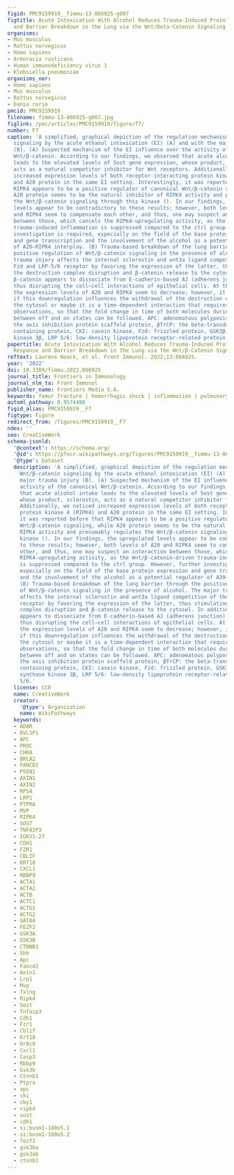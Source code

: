 ```yaml
---
figid: PMC9159919__fimmu-13-866925-g007
figtitle: Acute Intoxication With Alcohol Reduces Trauma-Induced Proinflammatory Response
  and Barrier Breakdown in the Lung via the Wnt/Beta-Catenin Signaling Pathway
organisms:
- Mus musculus
- Rattus norvegicus
- Homo sapiens
- Armoracia rusticana
- Human immunodeficiency virus 1
- Klebsiella pneumoniae
organisms_ner:
- Homo sapiens
- Mus musculus
- Rattus norvegicus
- Danio rerio
pmcid: PMC9159919
filename: fimmu-13-866925-g007.jpg
figlink: /pmc/articles/PMC9159919/figure/f7/
number: F7
caption: 'A simplified, graphical depiction of the regulation mechanism of the Wnt/β-catenin
  signaling by the acute ethanol intoxication (EI) (A) and with the major trauma injury
  (B). (A) Suspected mechanism of the EI influence over the activity of the canonical
  Wnt/β-catenin. According to our findings, we observed that acute alcohol intake
  leads to the elevated levels of Sost gene expression, whose product, sclerostin,
  acts as a natural competitor inhibitor for Wnt receptors. Additionally, we noticed
  increased expression levels of both receptor-interacting protein kinase 4 (RIPK4)
  and A20 protein in the same EI setting. Interestingly, it was reported before that
  RIPK4 appears to be a positive regulator of canonical Wnt/β-catenin signaling, while
  A20 protein seems to be the natural inhibitor of RIPK4 activity and presumably regulates
  the Wnt/β-catenin signaling through this kinase (). In our findings, the upregulated
  levels appear to be contradictory to these results; however, both levels of A20
  and RIPK4 seem to compensate each other, and thus, one may suspect an interaction
  between those, which cancels the RIPK4-upregulating activity, as the Wnt/β-catenin-driven
  trauma-induced inflammation is suppressed compared to the ctrl group. However, further
  investigation is required, especially on the field of the base protein expression
  and gene transcription and the involvement of the alcohol as a potential regulator
  of A20–RIPK4 interplay. (B) Trauma-based breakdown of the lung barrier through the
  positive regulation of Wnt/β-catenin signaling in the presence of alcohol. The major
  trauma injury affects the internal sclerostin and wnt3a ligand competition of the
  Fzd and LRP-5/6 receptor by favoring the expression of the latter, thus stimulating
  the destruction complex disruption and β-catenin release to the cytosol. In addition,
  β-catenin appears to dissociate from E-cadherin-based AJ (adherens junction) complexes,
  thus disrupting the cell–cell interactions of epithelial cells. At the same time,
  the expression levels of A20 and RIPK4 seem to decrease; however, it is unknown
  if this downregulation influences the withdrawal of the destruction complex from
  the cytosol or maybe it is a time-dependent interaction that requires kinetics-based
  observations, so that the fold change in time of both molecules during the transition
  between off and on states can be followed. APC: adenomatous polyposis coli, AXIN:
  the axis inhibition protein scaffold protein, βTrCP: the beta-transducin repeat
  containing protein, CKI: casein kinase, Fzd: frizzled protein, GSK3β: glycogen synthase
  kinase 3β, LRP 5/6: low-density lipoprotein receptor-related protein 5/6.'
papertitle: Acute Intoxication With Alcohol Reduces Trauma-Induced Proinflammatory
  Response and Barrier Breakdown in the Lung via the Wnt/β-Catenin Signaling Pathway.
reftext: Laurens Noack, et al. Front Immunol. 2022;13:866925.
year: '2022'
doi: 10.3389/fimmu.2022.866925
journal_title: Frontiers in Immunology
journal_nlm_ta: Front Immunol
publisher_name: Frontiers Media S.A.
keywords: femur fracture | hemorrhagic shock | inflammation | pulmonary | ethanol
automl_pathway: 0.9574488
figid_alias: PMC9159919__F7
figtype: Figure
redirect_from: /figures/PMC9159919__F7
ndex: ''
seo: CreativeWork
schema-jsonld:
  '@context': https://schema.org/
  '@id': https://pfocr.wikipathways.org/figures/PMC9159919__fimmu-13-866925-g007.html
  '@type': Dataset
  description: 'A simplified, graphical depiction of the regulation mechanism of the
    Wnt/β-catenin signaling by the acute ethanol intoxication (EI) (A) and with the
    major trauma injury (B). (A) Suspected mechanism of the EI influence over the
    activity of the canonical Wnt/β-catenin. According to our findings, we observed
    that acute alcohol intake leads to the elevated levels of Sost gene expression,
    whose product, sclerostin, acts as a natural competitor inhibitor for Wnt receptors.
    Additionally, we noticed increased expression levels of both receptor-interacting
    protein kinase 4 (RIPK4) and A20 protein in the same EI setting. Interestingly,
    it was reported before that RIPK4 appears to be a positive regulator of canonical
    Wnt/β-catenin signaling, while A20 protein seems to be the natural inhibitor of
    RIPK4 activity and presumably regulates the Wnt/β-catenin signaling through this
    kinase (). In our findings, the upregulated levels appear to be contradictory
    to these results; however, both levels of A20 and RIPK4 seem to compensate each
    other, and thus, one may suspect an interaction between those, which cancels the
    RIPK4-upregulating activity, as the Wnt/β-catenin-driven trauma-induced inflammation
    is suppressed compared to the ctrl group. However, further investigation is required,
    especially on the field of the base protein expression and gene transcription
    and the involvement of the alcohol as a potential regulator of A20–RIPK4 interplay.
    (B) Trauma-based breakdown of the lung barrier through the positive regulation
    of Wnt/β-catenin signaling in the presence of alcohol. The major trauma injury
    affects the internal sclerostin and wnt3a ligand competition of the Fzd and LRP-5/6
    receptor by favoring the expression of the latter, thus stimulating the destruction
    complex disruption and β-catenin release to the cytosol. In addition, β-catenin
    appears to dissociate from E-cadherin-based AJ (adherens junction) complexes,
    thus disrupting the cell–cell interactions of epithelial cells. At the same time,
    the expression levels of A20 and RIPK4 seem to decrease; however, it is unknown
    if this downregulation influences the withdrawal of the destruction complex from
    the cytosol or maybe it is a time-dependent interaction that requires kinetics-based
    observations, so that the fold change in time of both molecules during the transition
    between off and on states can be followed. APC: adenomatous polyposis coli, AXIN:
    the axis inhibition protein scaffold protein, βTrCP: the beta-transducin repeat
    containing protein, CKI: casein kinase, Fzd: frizzled protein, GSK3β: glycogen
    synthase kinase 3β, LRP 5/6: low-density lipoprotein receptor-related protein
    5/6.'
  license: CC0
  name: CreativeWork
  creator:
    '@type': Organization
    name: WikiPathways
  keywords:
  - ADAR
  - DVL1P1
  - APC
  - PROC
  - CHKA
  - BRCA2
  - FANCD2
  - PSEN1
  - AXIN1
  - AXIN2
  - RPSA
  - LRP1
  - PTPRA
  - MVP
  - RIPK4
  - SOST
  - TNFAIP3
  - IGKV1-27
  - CDH1
  - FZR1
  - CBLIF
  - KRT18
  - CXCL1
  - RBBP9
  - ACTA1
  - ACTA2
  - ACTB
  - ACTC1
  - ACTG1
  - ACTG2
  - GATA4
  - FEZF2
  - GSK3A
  - GSK3B
  - CTNNB1
  - Shh
  - Apc
  - Fancd2
  - Axin1
  - Lrp1
  - Mvp
  - Txlng
  - Ripk4
  - Sost
  - Tnfaip3
  - Cdh1
  - Fzr1
  - Cblif
  - Krt18
  - Or8c8
  - Cxcl1
  - Casp3
  - Rbbp9
  - Gsk3b
  - Ctnnb1
  - Ptpra
  - apc
  - cki
  - cby1
  - ripk4
  - sost
  - cdh1
  - si:busm1-180o5.1
  - si:busm1-180o5.2
  - fezf2
  - gsk3ba
  - gsk3ab
  - ctnnb1
---
```

